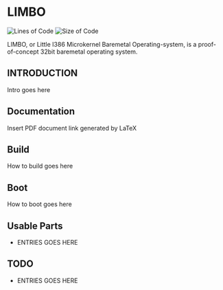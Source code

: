 # LIMBO
![Lines of Code](https://img.shields.io/badge/ProjectLines-4824-cyan)
![Size of Code](https://img.shields.io/badge/ProjectSize-160%20K-yellow)

LIMBO, or Little I386 Microkernel Baremetal Operating-system,
is a proof-of-concept 32bit baremetal operating system.

## INTRODUCTION

Intro goes here

## Documentation

Insert PDF document link generated by LaTeX

## Build

How to build goes here

## Boot

How to boot goes here

## Usable Parts

* ENTRIES GOES HERE

## TODO

* ENTRIES GOES HERE
